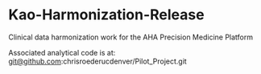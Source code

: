 # Kao-Harmonization-Release
Clinical data harmonization work for the AHA Precision Medicine Platform

Associated analytical code is at: git@github.com:chrisroederucdenver/Pilot_Project.git
